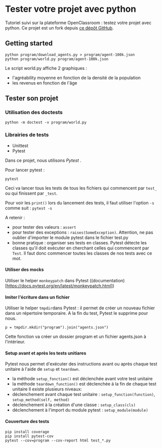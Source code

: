 # Tester votre projet avec python

Tutoriel suivi sur la plateforme OpenClassroom : testez votre projet avec python.
Ce projet est un fork depuis [ce dépôt GitHub](https://github.com/OpenClassrooms-Student-Center/la_poo_avec_python/tree/master).


## Getting started

```
python program/download_agents.py > program/agent-100k.json
python program/world.py program/agent-100k.json
```

Le script world.py affiche 2 graphiques :
 + l'agréability moyenne en fonction de la densité de la population
 + les revenus en fonction de l'âge


## Tester son projet

### Utilisation des doctests

```
python -m doctest -v program/world.py
```

### Librairies de tests

 + Unittest
 + Pytest

Dans ce projet, nous utilisons _Pytest_ .

Pour lancer pytest :
```
pytest
```
Ceci va lancer tous les tests de tous les fichiers qui commencent par `test_` ou qui finissent par `_test`.

Pour voir les `print()` lors du lancement des tests, il faut utiliser l'option `-s` comme suit : `pytest -s`

A retenir :
 + pour tester des valeurs : `assert`
 + pour tester des exceptions : `raises(SomeException)`. Attention, ne pas oublier d'importer le module pytest dans le fichier test.py
 + bonne pratique : organiser ses tests en classes. Pytest détecte les classes qu'il doit exécuter en cherchant celles qui commencent par `Test`. Il faut donc commencer toutes les classes de nos tests avec ce mot.

#### Utiliser des mocks

Utiliser le helper `monkeypatch` dans Pytest ((documentation)[https://docs.pytest.org/en/latest/monkeypatch.html])

#### Imiter l'écriture dans un fichier

Utiliser le helper `tmpdir`dans Pytest : il permet de créer un nouveau fichier dans un répertoire temporaire. A la fin du test, Pytest le supprime pour nous.

```
p = tmpdir.mkdir("program").join("agents.json")
```

Cette fonction va créer un dossier program et un fichier agents.json à l'intérieur.


#### Setup avant et après les tests unitiares

Pytest nous permet d'exécuter des instructions avant ou après chaque test unitaire à l'aide de `setup` et `teardown`.
 + la méthode `setup_fonction()` est déclenchée avant votre test unitaire
 + la méthode `teardown_function()` est déclenchée à la fin de chaque test unitaire
Il existe plusieurs niveaux:
 + déclenchement avant chaque test unitaire : `setup_function(function)`, `setup_method(self, method)`
 + déclenchement à la création d'une classe : `setup_class(cls)`
 + déclenchement à l'import du module pytest : `setup_module(module)`

#### Couverture des tests

```
pip install coverage
pip install pytest-cov
pytest --cov=program --cov-report html test_*.py
```
